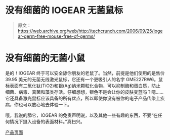 # 没有细菌的 IOGEAR 无菌鼠标

> 原文：<https://web.archive.org/web/http://techcrunch.com/2006/09/25/iogear-germ-free-mouse-free-of-germs/>

# 没有细菌的无菌小鼠

是的！IOGEAR 终于可以安全舔你朋友的老鼠了。当然，前提是他们使用的是售价 39.95 美元的无菌无线激光鼠标，它还有一个更吸引人的名字 GME227RW6。鼠标表面有二氧化钛(TiO2)和银(Ag)纳米颗粒化合物，可以抑制酶和蛋白质，防止细菌、病毒、真菌和藻类存活。仔细想想，银色不是会让你的皮肤变蓝吗？嗯……它还具备激光鼠标应该具备的所有优点，所以即使你没有被你的电子产品传染上疾病，你也可以放心地去体验一下。

哦，我说的舔它，IOGEAR 的免责声明说，以及其他一些有趣的东西，不要“在任何情况下摄入设备的表面材料。”真扫兴。

[产品页面](https://web.archive.org/web/20130627213556/http://crunchgear.com/OGEAR%20Germ%20Free%20Wireless%20Laser%20Mouse)